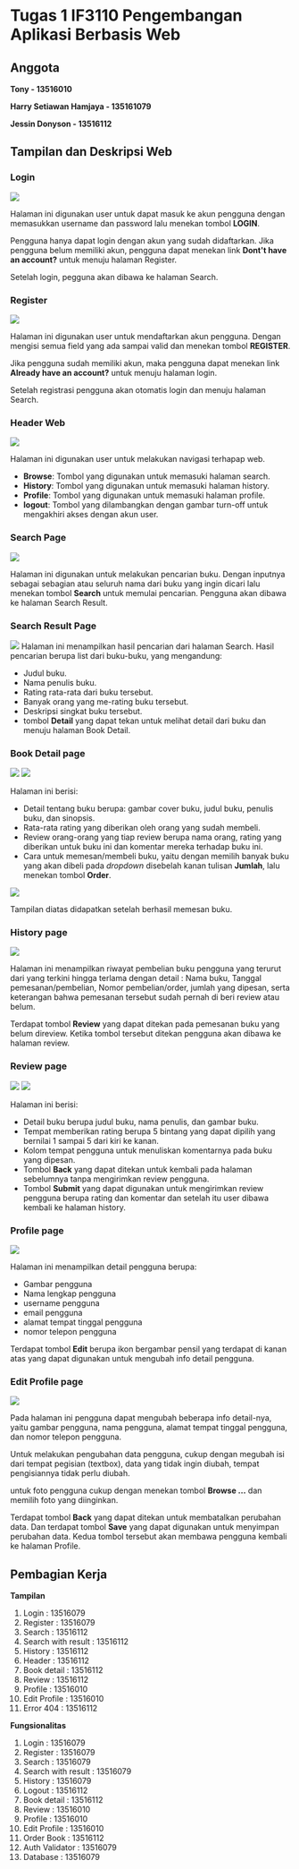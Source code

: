 # Tugas 1 IF3110 Pengembangan Aplikasi Berbasis Web

## Anggota

**Tony - 13516010**

**Harry Setiawan Hamjaya - 135161079**

**Jessin Donyson - 13516112**

## Tampilan dan Deskripsi Web

### Login

![](mocks/screenshot/login.JPG)

Halaman ini digunakan user untuk dapat masuk ke akun pengguna dengan memasukkan username dan password lalu menekan tombol **LOGIN**.

Pengguna hanya dapat login dengan akun yang sudah didaftarkan. Jika pengguna belum memiliki akun, pengguna dapat menekan link **Dont't have an account?** untuk menuju halaman Register.

Setelah login, pegguna akan dibawa ke halaman Search.

### Register

![](mocks/screenshot/register.JPG)

Halaman ini digunakan user untuk mendaftarkan akun pengguna.
Dengan mengisi semua field yang ada sampai valid dan menekan tombol **REGISTER**.

Jika pengguna sudah memiliki akun, maka pengguna dapat menekan link **Already have an account?** untuk menuju halaman login.

Setelah registrasi pengguna akan otomatis login dan menuju halaman Search.

### Header Web

![](mocks/screenshot/header.JPG)

Halaman ini digunakan user untuk melakukan navigasi terhapap web.
- **Browse**: Tombol yang digunakan untuk memasuki halaman search.
- **History**: Tombol yang digunakan untuk memasuki halaman history.
- **Profile**: Tombol yang digunakan untuk memasuki halaman profile.
- **logout**: Tombol yang dilambangkan dengan gambar turn-off untuk mengakhiri akses dengan akun user.

### Search Page

![](mocks/screenshot/search.JPG)

Halaman ini digunakan untuk melakukan pencarian buku.
Dengan inputnya sebagai  sebagian atau seluruh nama dari buku yang ingin dicari lalu menekan tombol **Search** untuk memulai pencarian. Pengguna akan dibawa ke halaman Search Result.

### Search Result Page

![](mocks/screenshot/search-result.JPG)
Halaman ini menampilkan hasil pencarian dari halaman Search.
Hasil pencarian berupa list dari buku-buku, yang mengandung:
* Judul buku.
* Nama penulis buku.
* Rating rata-rata dari buku tersebut.
* Banyak orang yang me-rating buku tersebut.
* Deskripsi singkat buku tersebut.
* tombol **Detail** yang dapat tekan untuk melihat detail dari buku dan menuju halaman Book Detail.


### Book Detail page

![](mocks/screenshot/book-detail1.JPG)
![](mocks/screenshot/book-detail2.JPG)

Halaman ini berisi:
* Detail tentang buku berupa: gambar cover buku, judul buku, penulis buku, dan sinopsis.
* Rata-rata rating yang diberikan oleh orang yang sudah membeli.
* Review orang-orang yang tiap review berupa nama orang, rating yang diberikan untuk buku ini dan komentar mereka terhadap buku ini.
* Cara untuk memesan/membeli buku, yaitu dengan memilih banyak buku yang akan dibeli pada *dropdown* disebelah kanan tulisan **Jumlah**, lalu menekan tombol **Order**.

![](mocks/screenshot/book-order.JPG)

Tampilan diatas didapatkan setelah berhasil memesan buku.

### History page

![](mocks/screenshot/history.JPG)

Halaman ini menampilkan riwayat pembelian buku pengguna yang terurut dari yang terkini hingga terlama dengan detail : Nama buku, Tanggal pemesanan/pembelian, Nomor pembelian/order, jumlah yang dipesan, serta keterangan bahwa pemesanan tersebut sudah pernah di beri review atau belum.

Terdapat tombol **Review** yang dapat ditekan pada pemesanan buku yang belum direview. Ketika tombol tersebut ditekan pengguna akan dibawa ke halaman review. 

### Review page

![](mocks/screenshot/review1.JPG)
![](mocks/screenshot/review2.JPG)

Halaman ini berisi:
* Detail buku berupa judul buku, nama penulis, dan gambar buku.
* Tempat memberikan rating berupa 5 bintang yang dapat dipilih yang bernilai 1 sampai 5 dari kiri ke kanan.
* Kolom tempat pengguna untuk menuliskan komentarnya pada buku yang dipesan.
* Tombol **Back** yang dapat ditekan untuk kembali pada halaman sebelumnya tanpa mengirimkan review pengguna.
* Tombol **Submit** yang dapat digunakan untuk mengirimkan review pengguna berupa rating dan komentar dan setelah itu user dibawa kembali ke halaman history.

### Profile page

![](mocks/screenshot/profile.JPG)

Halaman ini menampilkan detail pengguna berupa:
* Gambar pengguna
* Nama lengkap pengguna
* username pengguna
* email pengguna
* alamat tempat tinggal pengguna
* nomor telepon pengguna

Terdapat tombol **Edit** berupa ikon bergambar pensil yang terdapat di kanan atas yang dapat digunakan untuk mengubah info detail pengguna.

### Edit Profile page

![](mocks/screenshot/profile-edit.JPG)

Pada halaman ini pengguna dapat mengubah beberapa info detail-nya, yaitu gambar pengguna, nama pengguna, alamat tempat tinggal pengguna, dan nomor telepon pengguna.

Untuk melakukan pengubahan data pengguna, cukup dengan megubah isi dari tempat pegisian (textbox), data yang tidak ingin diubah, tempat pengisiannya tidak perlu diubah.

untuk foto pengguna cukup dengan menekan tombol **Browse ...** dan memilih foto yang diinginkan.

Terdapat tombol **Back** yang dapat ditekan untuk membatalkan perubahan data. Dan terdapat tombol **Save** yang dapat digunakan untuk menyimpan perubahan data. Kedua tombol tersebut akan membawa pengguna kembali ke halaman Profile.

## Pembagian Kerja

**Tampilan**
1. Login : 13516079
2. Register : 13516079
3. Search : 13516112
4. Search with result : 13516112
5. History : 13516112
6. Header : 13516112
7. Book detail : 13516112
8. Review : 13516112
9. Profile : 13516010
10. Edit Profile : 13516010
11. Error 404 : 13516112

**Fungsionalitas**
1. Login : 13516079
2. Register : 13516079
3. Search : 13516079
4. Search with result : 13516079
5. History : 13516079
6. Logout : 13516112
7. Book detail : 13516112
8. Review : 13516010
9. Profile : 13516010
10. Edit Profile : 13516010
11. Order Book : 13516112
12. Auth Validator : 13516079
14. Database : 13516079